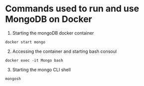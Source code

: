 # Commands used to run and use MongoDB on Docker

1. Starting the mongoDB docker container
```
docker start mongo
```
2. Accessing the container and starting bash consoul
```
docker exec -it Mongo bash
```
3. Starting the mongo CLI shell
```
mongosh
```
